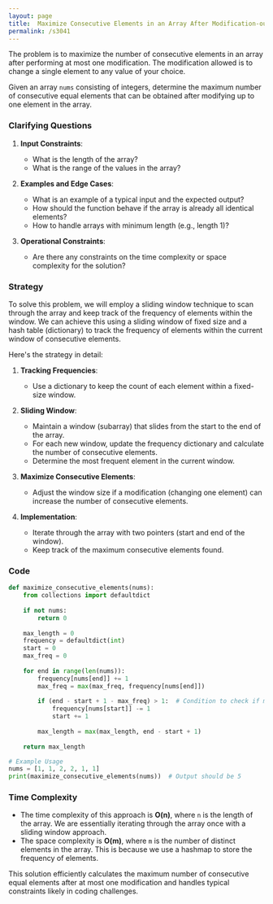 ```yaml
---
layout: page
title:  Maximize Consecutive Elements in an Array After Modification-out
permalink: /s3041
---
```


The problem is to maximize the number of consecutive elements in an array after performing at most one modification. The modification allowed is to change a single element to any value of your choice.

Given an array `nums` consisting of integers, determine the maximum number of consecutive equal elements that can be obtained after modifying up to one element in the array.

### Clarifying Questions

1. **Input Constraints**:
    - What is the length of the array? 
    - What is the range of the values in the array?

2. **Examples and Edge Cases**:
    - What is an example of a typical input and the expected output?
    - How should the function behave if the array is already all identical elements?
    - How to handle arrays with minimum length (e.g., length 1)?

3. **Operational Constraints**:
    - Are there any constraints on the time complexity or space complexity for the solution?

### Strategy

To solve this problem, we will employ a sliding window technique to scan through the array and keep track of the frequency of elements within the window. We can achieve this using a sliding window of fixed size and a hash table (dictionary) to track the frequency of elements within the current window of consecutive elements.

Here's the strategy in detail:

1. **Tracking Frequencies**:
    - Use a dictionary to keep the count of each element within a fixed-size window.
    
2. **Sliding Window**:
    - Maintain a window (subarray) that slides from the start to the end of the array.
    - For each new window, update the frequency dictionary and calculate the number of consecutive elements.
    - Determine the most frequent element in the current window.
    
3. **Maximize Consecutive Elements**:
    - Adjust the window size if a modification (changing one element) can increase the number of consecutive elements.
    
4. **Implementation**:
    - Iterate through the array with two pointers (start and end of the window).
    - Keep track of the maximum consecutive elements found.

### Code

```python
def maximize_consecutive_elements(nums):
    from collections import defaultdict
    
    if not nums:
        return 0
    
    max_length = 0
    frequency = defaultdict(int)
    start = 0
    max_freq = 0
    
    for end in range(len(nums)):
        frequency[nums[end]] += 1
        max_freq = max(max_freq, frequency[nums[end]])
        
        if (end - start + 1 - max_freq) > 1:  # Condition to check if more than one modification is needed
            frequency[nums[start]] -= 1
            start += 1
        
        max_length = max(max_length, end - start + 1)
      
    return max_length

# Example Usage
nums = [1, 1, 2, 2, 1, 1]
print(maximize_consecutive_elements(nums))  # Output should be 5
```

### Time Complexity

- The time complexity of this approach is **O(n)**, where `n` is the length of the array. We are essentially iterating through the array once with a sliding window approach.
- The space complexity is **O(m)**, where `m` is the number of distinct elements in the array. This is because we use a hashmap to store the frequency of elements.

This solution efficiently calculates the maximum number of consecutive equal elements after at most one modification and handles typical constraints likely in coding challenges.